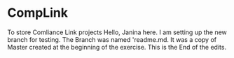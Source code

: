 # CompLink
To store Comliance Link projects
Hello, Janina here.  I am setting up the new branch for testing.  The Branch was named 'readme.md.
It was a copy of Master created at the beginning of the exercise.
This is the End of the edits.

